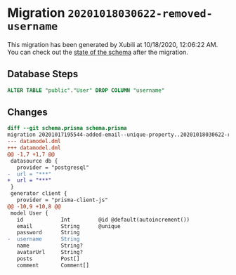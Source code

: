 # Migration `20201018030622-removed-username`

This migration has been generated by Xubili at 10/18/2020, 12:06:22 AM.
You can check out the [state of the schema](./schema.prisma) after the migration.

## Database Steps

```sql
ALTER TABLE "public"."User" DROP COLUMN "username"
```

## Changes

```diff
diff --git schema.prisma schema.prisma
migration 20201017195544-added-email--unique-property..20201018030622-removed-username
--- datamodel.dml
+++ datamodel.dml
@@ -1,7 +1,7 @@
 datasource db {
   provider = "postgresql"
-  url = "***"
+  url = "***"
 }
 generator client {
   provider = "prisma-client-js"
@@ -10,9 +10,8 @@
 model User {
   id            Int         @id @default(autoincrement())
   email         String      @unique
   password      String
-  username      String
   name          String?
   avatarUrl     String?
   posts         Post[]
   comment       Comment[]
```


